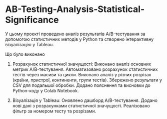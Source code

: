 # AB-Testing-Analysis-Statistical-Significance

У цьому проєкті проведено аналіз результатів A/B-тестування за допомогою статистичних методів у Python та створено інтерактивну візуалізацію у Tableau.

Що було виконано

1. Розрахунок статистичної значущості:
Виконано аналіз основних метрик A/B-тестування.
Автоматизовано розрахунок статистичних тестів через масиви та цикли.
Виконано аналіз у різних розрізах (країни, пристрої, континенти, групи тестів).
Збережено результати у CSV для подальшої обробки.
Додано пояснення та висновки до Python-коду у Colab Notebook.
 
3. Візуалізація у Tableau: 
Оновлено дашборд A/B-тестування.
Додано нові дані з розрахунками статистичної значущості.
Реалізовано фільтр за номером тесту та розрізами.

